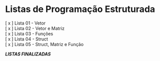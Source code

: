 # Listas de Programação Estruturada

[ x ] Lista 01 - Vetor                                    
[ x ] Lista 02 - Vetor e Matriz                                   
[ x ] Lista 03 - Funções                                   
[ x ] Lista 04 - Struct                                   
[ x ] Lista 05 - Struct, Matriz e Função                  

*******************LISTAS FINALIZADAS*******************
